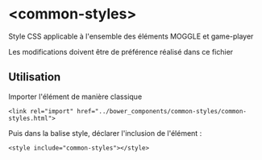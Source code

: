 # \<common-styles\>

Style CSS applicable à l&#39;ensemble des éléments MOGGLE et game-player

Les modifications doivent être de préférence réalisé dans ce fichier

## Utilisation

Importer l'élément de manière classique


`<link rel="import" href="../bower_components/common-styles/common-styles.html">`

Puis dans la balise style, déclarer l'inclusion de l'élément :

`<style include="common-styles"></style>`

